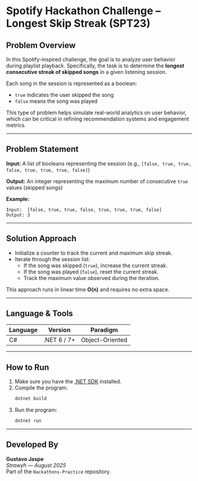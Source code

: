 # Spotify Hackathon Challenge – Longest Skip Streak (SPT23)

## Problem Overview

In this Spotify-inspired challenge, the goal is to analyze user behavior during playlist playback. Specifically, the task is to determine the **longest consecutive streak of skipped songs** in a given listening session.

Each song in the session is represented as a boolean:
- `true` indicates the user skipped the song
- `false` means the song was played

This type of problem helps simulate real-world analytics on user behavior, which can be critical in refining recommendation systems and engagement metrics.

---

## Problem Statement

**Input:** A list of booleans representing the session (e.g., `[false, true, true, false, true, true, true, false]`)

**Output:** An integer representing the maximum number of consecutive `true` values (skipped songs)

**Example:**
```
Input:  [false, true, true, false, true, true, true, false]  
Output: 3
```

---

## Solution Approach

- Initialize a counter to track the current and maximum skip streak.
- Iterate through the session list:
  - If the song was skipped (`true`), increase the current streak.
  - If the song was played (`false`), reset the current streak.
  - Track the maximum value observed during the iteration.

This approach runs in linear time **O(n)** and requires no extra space.

---

## Language & Tools

| Language | Version     | Paradigm       |
|----------|-------------|----------------|
| C#       | .NET 6 / 7+ | Object-Oriented |

---

## How to Run

1. Make sure you have the [.NET SDK](https://dotnet.microsoft.com/download) installed.
2. Compile the program:
   ```bash
   dotnet build
   ```
3. Run the program:
   ```bash
   dotnet run
   ```

---

## Developed By

**Gustavo Jaspe**  
_Strawyh — August 2025_  
Part of the `Hackathons-Practice` repository.
